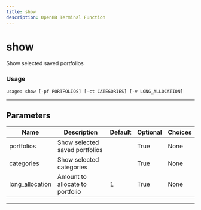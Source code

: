 ```yaml
---
title: show
description: OpenBB Terminal Function
---
```


# show

Show selected saved portfolios
### Usage 
```python
usage: show [-pf PORTFOLIOS] [-ct CATEGORIES] [-v LONG_ALLOCATION]
```
---
## Parameters
| Name | Description | Default | Optional | Choices |
| ---- | ----------- | ------- | -------- | ------- |
| portfolios | Show selected saved portfolios |  | True | None |
| categories | Show selected categories |  | True | None |
| long_allocation | Amount to allocate to portfolio | 1 | True | None |
---
